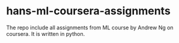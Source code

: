 # hans-ml-coursera-assignments
The repo include all assignments from ML course by Andrew Ng on coursera. It is written in python.

